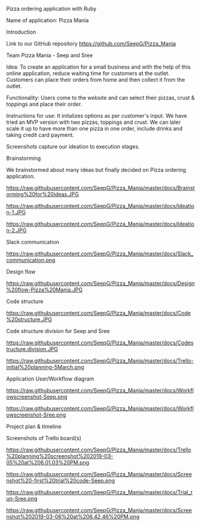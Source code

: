 Pizza ordering application with Ruby

Name of application: Pizza Mania

Introduction

Link to our GitHub repository https://github.com/SeepG/Pizza_Mania

Team Pizza Mania - Seep and Sree

Idea: To create an application for a small business and with the help of this online application, reduce waiting time for customers at the outlet. Customers can place their orders from home and then collect it from the outlet.

Functionality: Users come to the website and can select their pizzas, crust & toppings and place their order.

Instructions for use:
It initalizes options as per customer's input. We have tried an MVP version with two pizzas, toppings and crust. We can later scale it up to have more than one pizza in one order, include drinks and taking credit card payment.

Screenshots capture our ideation to execution stages. 

Brainstorming

We brainstormed about many ideas but finally decided on Pizza ordering application.

https://raw.githubusercontent.com/SeepG/Pizza_Mania/master/docs/Brainstorming%20for%20ideas.JPG

https://raw.githubusercontent.com/SeepG/Pizza_Mania/master/docs/Ideation-1.JPG

https://raw.githubusercontent.com/SeepG/Pizza_Mania/master/docs/Ideation-2.JPG

Slack communication 

https://raw.githubusercontent.com/SeepG/Pizza_Mania/master/docs/Slack_communication.png

Design flow 

https://raw.githubusercontent.com/SeepG/Pizza_Mania/master/docs/Design%20flow-Pizza%20Mania.JPG

Code structure

https://raw.githubusercontent.com/SeepG/Pizza_Mania/master/docs/Code%20structure.JPG

Code structure division for Seep and Sree

https://raw.githubusercontent.com/SeepG/Pizza_Mania/master/docs/Codestructure.division.JPG

https://raw.githubusercontent.com/SeepG/Pizza_Mania/master/docs/Trello-initial%20planning-5March.png

Application User/Workflow diagram

https://raw.githubusercontent.com/SeepG/Pizza_Mania/master/docs/Workflowscreenshot-Seep.png

https://raw.githubusercontent.com/SeepG/Pizza_Mania/master/docs/Workflowscreenshot-Sree.png

Project plan & timeline

Screenshots of Trello board(s)

https://raw.githubusercontent.com/SeepG/Pizza_Mania/master/docs/Trello%20planning%20screenshot%202019-03-05%20at%206.01.03%20PM.png

https://raw.githubusercontent.com/SeepG/Pizza_Mania/master/docs/Screenshot%20-first%20trial%20code-Seep.png

https://raw.githubusercontent.com/SeepG/Pizza_Mania/master/docs/Trial_run-Sree.png

https://raw.githubusercontent.com/SeepG/Pizza_Mania/master/docs/Screenshot%202019-03-06%20at%206.42.46%20PM.png
